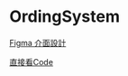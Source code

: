 # OrdingSystem

[Figma 介面設計](https://www.figma.com/file/B6aUOQlNMrVKb6mlKR5tki/Untitled?node-id=0%3A1)

[直接看Code](https://github.com/Xuan12216/OrdingSystem/tree/master/app/src/main/java/com/example/foodordering)
